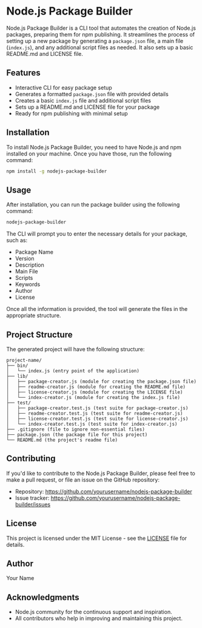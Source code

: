 # Node.js Package Builder

Node.js Package Builder is a CLI tool that automates the creation of Node.js packages, preparing them for npm publishing. It streamlines the process of setting up a new package by generating a `package.json` file, a main file (`index.js`), and any additional script files as needed. It also sets up a basic README.md and LICENSE file.

## Features

- Interactive CLI for easy package setup
- Generates a formatted `package.json` file with provided details
- Creates a basic `index.js` file and additional script files
- Sets up a README.md and LICENSE file for your package
- Ready for npm publishing with minimal setup

## Installation

To install Node.js Package Builder, you need to have Node.js and npm installed on your machine. Once you have those, run the following command:

```sh
npm install -g nodejs-package-builder
```

## Usage

After installation, you can run the package builder using the following command:

```sh
nodejs-package-builder
```

The CLI will prompt you to enter the necessary details for your package, such as:

- Package Name
- Version
- Description
- Main File
- Scripts
- Keywords
- Author
- License

Once all the information is provided, the tool will generate the files in the appropriate structure.

## Project Structure

The generated project will have the following structure:

```
project-name/
├── bin/
│   └── index.js (entry point of the application)
├── lib/
│   ├── package-creator.js (module for creating the package.json file)
│   ├── readme-creator.js (module for creating the README.md file)
│   ├── license-creator.js (module for creating the LICENSE file)
│   └── index-creator.js (module for creating the index.js file)
├── test/
│   ├── package-creator.test.js (test suite for package-creator.js)
│   ├── readme-creator.test.js (test suite for readme-creator.js)
│   ├── license-creator.test.js (test suite for license-creator.js)
│   └── index-creator.test.js (test suite for index-creator.js)
├── .gitignore (file to ignore non-essential files)
├── package.json (the package file for this project)
└── README.md (the project's readme file)
```

## Contributing

If you'd like to contribute to the Node.js Package Builder, please feel free to make a pull request, or file an issue on the GitHub repository:

- Repository: https://github.com/yourusername/nodejs-package-builder
- Issue tracker: https://github.com/yourusername/nodejs-package-builder/issues

## License

This project is licensed under the MIT License - see the [LICENSE](LICENSE) file for details.

## Author

Your Name

## Acknowledgments

- Node.js community for the continuous support and inspiration.
- All contributors who help in improving and maintaining this project.

